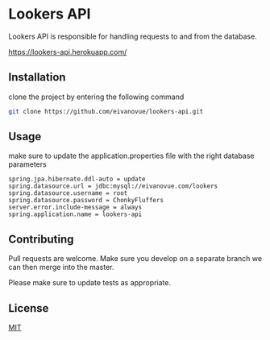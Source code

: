 # Lookers API 

Lookers API is responsible for handling requests to and from the database. 

https://lookers-api.herokuapp.com/

## Installation

clone the project by entering the following command

```bash
git clone https://github.com/eivanovue/lookers-api.git
```

## Usage

make sure to update the application.properties file with the right database parameters

```properties
spring.jpa.hibernate.ddl-auto = update
spring.datasource.url = jdbc:mysql://eivanovue.com/lookers
spring.datasource.username = root
spring.datasource.password = ChonkyFluffers
server.error.include-message = always
spring.application.name = lookers-api
```

## Contributing
Pull requests are welcome. Make sure you develop on a separate branch we can then merge into the master. 

Please make sure to update tests as appropriate.

## License
[MIT](https://choosealicense.com/licenses/mit/)
